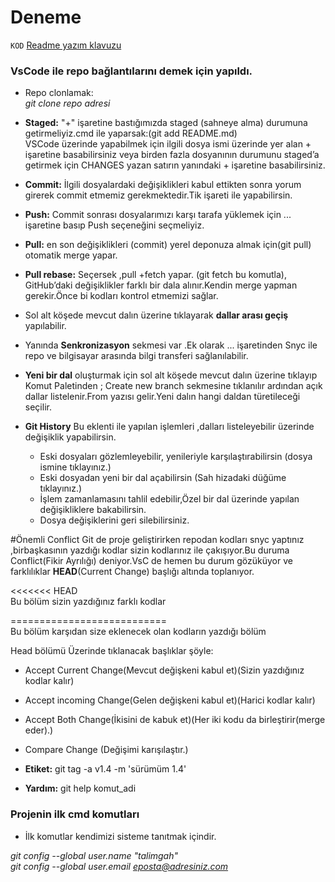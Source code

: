 # Deneme
 `KOD`
[Readme yazım klavuzu](https://help.github.com/en/articles/basic-writing-and-formatting-syntax)

### VsCode ile repo bağlantılarını demek için yapıldı.

- Repo clonlamak: <br/>
 *git clone repo adresi*

- **Staged:** "+" işaretine bastığımızda staged (sahneye alma) durumuna getirmeliyiz.cmd ile yaparsak:(git add README.md)<br/>
VSCode üzerinde yapabilmek için ilgili dosya ismi üzerinde yer alan + işaretine basabilirsiniz veya birden fazla dosyanının durumunu staged’a getirmek için CHANGES yazan satırın yanındaki + işaretine basabilirsiniz.

- **Commit:** İlgili dosyalardaki değişiklikleri kabul ettikten sonra yorum girerek commit etmemiz gerekmektedir.Tik işareti ile yapabilirsin.

- **Push:** Commit sonrası dosyalarımızı karşı tarafa yüklemek için ... işaretine basıp Push seçeneğini seçmeliyiz.
- **Pull:** en son değişiklikleri (commit) yerel deponuza almak için(git pull) otomatik merge yapar.
- **Pull rebase:** Seçersek ,pull +fetch yapar. (git fetch bu komutla), GitHub’daki değişiklikler farklı bir dala alınır.Kendin merge yapman gerekir.Önce bi kodları kontrol etmemizi sağlar.

- Sol alt köşede mevcut dalın üzerine tıklayarak **dallar arası geçiş** yapılabilir.
- Yanında **Senkronizasyon** sekmesi var .Ek olarak ... işaretinden Snyc ile repo ve bilgisayar arasında bilgi transferi sağlanılabilir.

- **Yeni bir dal** oluşturmak için sol alt köşede mevcut dalın üzerine tıklayıp Komut Paletinden ; Create new branch  sekmesine tıklanılır ardından açık dallar listelenir.From yazısı gelir.Yeni dalın hangi daldan türetileceği seçilir.

- **Git History** Bu eklenti ile yapılan işlemleri ,dalları listeleyebilir üzerinde değişiklik yapabilirsin.
   - Eski dosyaları gözlemleyebilir, yenileriyle karşılaştırabilirsin (dosya ismine tıklayınız.)
   - Eski dosyadan yeni bir dal açabilirsin (Sah hizadaki düğüme tıklayınız.)
   - İşlem zamanlamasını tahlil edebilir,Özel bir dal üzerinde yapılan değişikliklere bakabilirsin.
   - Dosya değişiklerini geri silebilirsiniz.
   
#Önemli Conflict
Git de proje geliştirirken repodan kodları snyc yaptınız ,birbaşkasının yazdığı kodlar sizin kodlarınız ile çakışıyor.Bu duruma Conflict(Fikir Ayrılığı) deniyor.VsC de hemen bu durum gözüküyor ve farklılıklar **HEAD**(Current Change) başlığı altında toplanıyor.

<<<<<<< HEAD  
Bu bölüm sizin yazdığınız farklı kodlar<br/>

===========================<br/>
Bu bölüm karşıdan size eklenecek olan kodların yazdığı bölüm

Head bölümü Üzerinde tıklanacak başlıklar şöyle:
- Accept Current Change(Mevcut değişkeni kabul et)(Sizin yazdığınız kodlar kalır)
- Accept incoming Change(Gelen değişkeni kabul et)(Harici kodlar kalır) 
- Accept Both Change(İkisini de kabuk et)(Her iki kodu da birleştirir(merge eder).)
- Compare Change (Değişimi karışılaştır.)
   
- **Etiket:** git tag -a v1.4 -m 'sürümüm 1.4'
- **Yardım:** git help komut_adi

### Projenin ilk cmd komutları
- İlk komutlar kendimizi sisteme tanıtmak içindir.<br/>

*git config --global user.name "talimgah" <br/>*
*git config --global user.email eposta@adresiniz.com*
  

 

  
  
